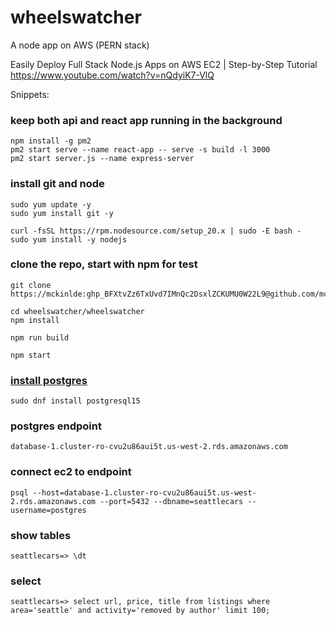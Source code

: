 # wheelswatcher
A node app on AWS (PERN stack)

Easily Deploy Full Stack Node.js Apps on AWS EC2 | Step-by-Step Tutorial
https://www.youtube.com/watch?v=nQdyiK7-VlQ

Snippets: 
### keep both api and react app running in the background
```
npm install -g pm2
pm2 start serve --name react-app -- serve -s build -l 3000
pm2 start server.js --name express-server
```

### install git and node
```
sudo yum update -y
sudo yum install git -y
```
```
curl -fsSL https://rpm.nodesource.com/setup_20.x | sudo -E bash -
sudo yum install -y nodejs
```
### clone the repo, start with npm for test
```
git clone https://mckinlde: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@github.com/mckinlde/wheelswatcher.git
```
```
cd wheelswatcher/wheelswatcher
npm install
```
```
npm run build
```
```
npm start
```
### [install postgres](https://docs.aws.amazon.com/AmazonRDS/latest/UserGuide/CHAP_GettingStarted.CreatingConnecting.PostgreSQL.html#CHAP_GettingStarted.Connecting.PostgreSQL)
```
sudo dnf install postgresql15
```
### postgres endpoint
```
database-1.cluster-ro-cvu2u86aui5t.us-west-2.rds.amazonaws.com
```
### connect ec2 to endpoint
```
psql --host=database-1.cluster-ro-cvu2u86aui5t.us-west-2.rds.amazonaws.com --port=5432 --dbname=seattlecars --username=postgres
```
### show tables
```
seattlecars=> \dt
```
### select
```
seattlecars=> select url, price, title from listings where area='seattle' and activity='removed by author' limit 100;
```
### 
```

```
### 
```

```
### 
```

```
### 
```

```
### 
```

```
### 
```

```
### 
```

```
### 
```

```
### 
```

```
### 
```

```
### 
```

```